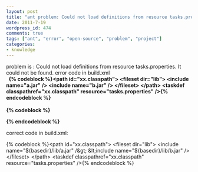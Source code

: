 ```yaml
---
layout: post
title: "ant problem: Could not load definitions from resource tasks.properties. It could not be found."
date: 2011-7-19
wordpress_id: 474
comments: true
tags: ["ant", "error", "open-source", "problem", "project"]
categories:
- knowledge
---
```

<meta name="_edit_last" content="1" />
<meta name="_su_description" content="solve ant problem: Could not load definitions from resource tasks.properties. It could not be found." />
<meta name="_su_keywords" content="ant,problem,tasks.propertise,resource,load,not,error" />
<meta name="_su_rich_snippet_type" content="none" />
<meta name="_su_title" content="ant,problem,tasks.propertise,resource,load,not,error" />
<meta name="views" content="400" />
<meta name="_wp_old_slug" content="ant-problem" />
problem is :
Could not load definitions from resource tasks.properties. It could not be found.
error code in build.xml
<div><strong> 
{% codeblock %}&lt;path id="xx.classpath"&gt;
   &lt;fileset dir="lib"&gt;
      &lt;include name="a.jar" /&gt;
      &lt;include name="b.jar" /&gt;
   &lt;/fileset&gt;
&lt;/path&gt;
&lt;taskdef classpathref="xx.classpath" resource="tasks.properties" /&gt;{% endcodeblock %}
</strong></div>
<div><strong> </strong></div>
<strong>{% codeblock %} 

{% endcodeblock %}</strong>

correct code in build.xml:


{% codeblock %}&lt;path id="xx.classpath"&gt;
   &lt;fileset dir="lib"&gt;
      &lt;include name="${basedir}/lib/a.jar" /&gt;
      &lt;include name="${basedir}/lib/b.jar" /&gt;
   &lt;/fileset&gt;
&lt;/path&gt;
&lt;taskdef classpathref="xx.classpath" resource="tasks.properties" /&gt;{% endcodeblock %}
 
